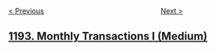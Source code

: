 <!--|This file generated by command(leetcode description); DO NOT EDIT.    |-->
<!--+----------------------------------------------------------------------+-->
<!--|@author    openset <openset.wang@gmail.com>                           |-->
<!--|@link      https://github.com/openset                                 |-->
<!--|@home      https://github.com/openset/leetcode                        |-->
<!--+----------------------------------------------------------------------+-->

[< Previous](https://github.com/openset/leetcode/tree/master/problems/critical-connections-in-a-network "Critical Connections in a Network")
　　　　　　　　　　　　　　　　
[Next >](https://github.com/openset/leetcode/tree/master/problems/tournament-winners "Tournament Winners")

## [1193. Monthly Transactions I (Medium)](https://leetcode.com/problems/monthly-transactions-i "")


